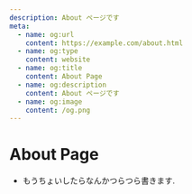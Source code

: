 ```yaml
---
description: About ページです
meta:
  - name: og:url
    content: https://example.com/about.html
  - name: og:type
    content: website
  - name: og:title
    content: About Page
  - name: og:description
    content: About ページです
  - name: og:image
    content: /og.png
---
```


# About Page
- もうちょいしたらなんかつらつら書きます.